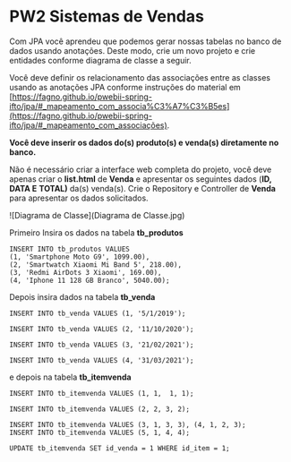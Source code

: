 #  PW2 Sistemas de Vendas

Com JPA você aprendeu que podemos gerar nossas tabelas no banco de dados usando anotações. Deste modo, crie um novo projeto e crie entidades conforme diagrama de classe a seguir.

Você deve definir os relacionamento das associações entre as classes usando as anotações JPA conforme instruções do material em [https://fagno.github.io/pwebii-spring-ifto/jpa/#_mapeamento_com_associa%C3%A7%C3%B5es](https://fagno.github.io/pwebii-spring-ifto/jpa/#_mapeamento_com_associações).

**Você deve inserir os dados do(s) produto(s) e venda(s) diretamente no banco.**

Não é necessário criar a interface web completa do projeto, você deve apenas criar o **list.html** de **Venda** e apresentar os seguintes dados (**ID,** **DATA E** **TOTAL)** da(s) venda(s). Crie o Repository e Controller de **Venda** para apresentar os dados solicitados.

![Diagrama de Classe](Diagrama de Classe.jpg)



Primeiro Insira os dados na tabela **tb_produtos**

````mysql
INSERT INTO tb_produtos VALUES
(1, 'Smartphone Moto G9', 1099.00), 
(2, 'Smartwatch Xiaomi Mi Band 5', 218.00),
(3, 'Redmi AirDots 3 Xiaomi', 169.00),
(4, 'Iphone 11 128 GB Branco', 5040.00);
````

Depois insira dados na tabela **tb_venda**

````mysql
INSERT INTO tb_venda VALUES (1, '5/1/2019'); 

INSERT INTO tb_venda VALUES (2, '11/10/2020');

INSERT INTO tb_venda VALUES (3, '21/02/2021');

INSERT INTO tb_venda VALUES (4, '31/03/2021');
````

e depois na tabela **tb_itemvenda**

````mysql
INSERT INTO tb_itemvenda VALUES (1, 1,  1, 1);

INSERT INTO tb_itemvenda VALUES (2, 2, 3, 2);

INSERT INTO tb_itemvenda VALUES (3, 1, 3, 3), (4, 1, 2, 3);
INSERT INTO tb_itemvenda VALUES (5, 1, 4, 4);
````

````mysql
UPDATE tb_itemvenda SET id_venda = 1 WHERE id_item = 1;
````

